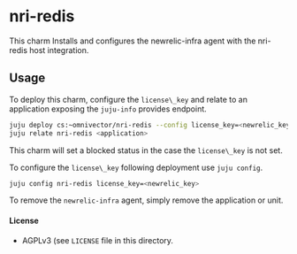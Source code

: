# nri-redis

This charm Installs and configures the newrelic-infra agent with the
nri-redis host integration.


## Usage
To deploy this charm, configure the `license\_key` and relate to an application exposing
the `juju-info` provides endpoint.

```bash
juju deploy cs:~omnivector/nri-redis --config license_key=<newrelic_key>
juju relate nri-redis <application>
```

This charm will set a blocked status in the case the `license\_key` is not set.

To configure the `license\_key` following deployment use `juju config`.
```bash
juju config nri-redis license_key=<newrelic_key>
```

To remove the `newrelic-infra` agent, simply remove the application or unit.


#### License
* AGPLv3 (see `LICENSE` file in this directory.
